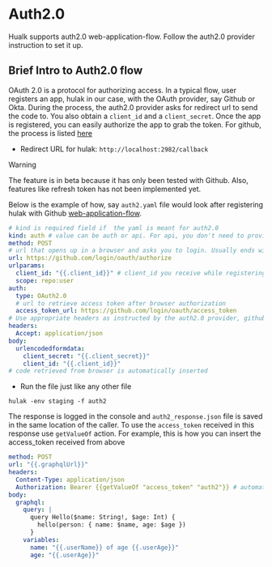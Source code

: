 # Auth2.0

Hualk supports auth2.0 web-application-flow. Follow the auth2.0 provider instruction to set it up.

## Brief Intro to Auth2.0 flow

OAuth 2.0 is a protocol for authorizing access. In a typical flow, user registers an app, hulak in our case, with the OAuth provider, say Github or Okta. During the process, the auth2.0 provider asks for redirect url to send the code to. You also obtain a `client_id` and a `client_secret`.
Once the app is registered, you can easily authorize the app to grab the token. For github, the process is listed [here](https://docs.github.com/en/apps/oauth-apps/building-oauth-apps/authorizing-oauth-apps#web-application-flow)

- Redirect URL for hulak: `http://localhost:2982/callback`

> [!Warning]
> The feature is in beta because it has only been tested with Github.
> Also, features like refresh token has not been implemented yet.

Below is the example of how, say `auth2.yaml` file would look after registering hulak with Github [web-application-flow](https://docs.github.com/en/apps/oauth-apps/building-oauth-apps/authorizing-oauth-apps#web-application-flow).

```yaml
# kind is required field if  the yaml is meant for auth2.0
kind: auth # value can be auth or api. For api, you don't need to provide this field
method: POST
# url that opens up in a browser and asks you to login. Usually ends with /authorize
url: https://github.com/login/oauth/authorize
urlparams:
  client_id: "{{.client_id}}" # client_id you receive while registering hulak. If you are part of an org, the admin will provide you this value
  scope: repo:user
auth:
  type: OAuth2.0
  # url to retrieve access token after browser authorization
  access_token_url: https://github.com/login/oauth/access_token
# Use appropriate headers as instructed by the auth2.0 provider, github in this case
headers:
  Accept: application/json
body:
  urlencodedformdata:
    client_secret: "{{.client_secret}}"
    client_id: "{{.client_id}}"
# code retrieved from browser is automatically inserted
```

- Run the file just like any other file

```
hulak -env staging -f auth2
```

The response is logged in the console and `auth2_response.json` file is saved in the same location of the caller. To use the `access_token` received in this response use `getValueOf` action. For example, this is how you can insert the access_token received from above

```yaml
method: POST
url: "{{.graphqlUrl}}"
headers:
  Content-Type: application/json
  Authorization: Bearer {{getValueOf "access_token" "auth2"}} # automatically inserted as `Bearere eyBexai...`
body:
  graphql:
    query: |
      query Hello($name: String!, $age: Int) {
        hello(person: { name: $name, age: $age })
      }
    variables:
      name: "{{.userName}} of age {{.userAge}}"
      age: "{{.userAge}}"
```
